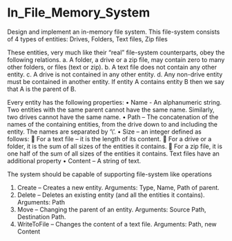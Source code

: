 # In_File_Memory_System
Design and implement an in-memory file system. This file-system consists of 4 types of entities: Drives, Folders, Text files, Zip files

These entities, very much like their “real” file-system counterparts, obey the following relations.
a.	A folder, a drive or a zip file, may contain zero to many other folders, or files (text or zip).
b.	A text file does not contain any other entity.
c.	A drive is not contained in any other entity.
d.	Any non-drive entity must be contained in another entity.
If entity A contains entity B then we say that A is the parent of B.

Every entity has the following properties:
•	Name - An alphanumeric string. Two entities with the same parent cannot have the same name. Similarly, two drives cannot have the same name.
•	Path – The concatenation of the names of the containing entities, from the drive down to and including the entity. The names are separated by ‘\’.
•	Size – an integer defined as follows:
	For a text file – it is the length of its content.
	For a drive or a folder, it is the sum of all sizes of the entities it contains.
	For a zip file, it is one half of the sum of all sizes of the entities it contains.
Text files have an additional property
•	Content – A string of text. 

The system should be capable of supporting file-system like operations

1)	Create – Creates a new entity.
Arguments: Type, Name, Path of parent.
2)	Delete – Deletes an existing entity (and all the entities it contains).
Arguments: Path
3)	Move – Changing the parent of an entity.
Arguments: Source Path, Destination Path. 
4)	WriteToFile – Changes the content of a text file.
Arguments: Path, new Content
